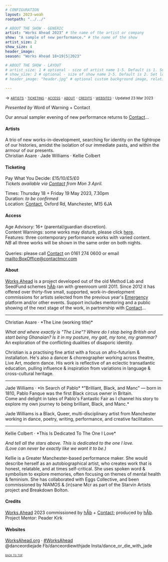 ```yaml
---
# CONFIGURATION
layout: 2023-woah
rootpath: "../../"

# ABOUT THE SHOW - GENERIC
artist: "Works Ahead 2023" # the name of the artist or company
show: "A sample of new performance." # the name of the show
artist_size: 2
show_size: 4
header_image:    
season: "Works Ahead 18+19|5|2023"

# ABOUT THE SHOW - LAYOUT
# artist_size: 1 # optional - size of artist name 1-5. Default is 1. Set longer names to lower values
# show_size: 2 # optional - size of show name 2-5. Default is 2. Set longer names to lower values
# header_image: "header.jpg" # optional custom background image, relative to current page

---
```

<span style='font-variant: small-caps'>→ [artists](/current/2023-worksahead/#artists) · [ticketing](/current/2023-worksahead/#ticketing) · [access](/current/2023-worksahead/#access) · [about](/current/2023-worksahead/#about) · [credits](/current/2023-worksahead/#credits) · [websites](/current/2023-worksahead/#websites)</span> · <small>Updated 23 Mar 2023</small>        
        
*Presented by* Word of Warning + Contact        
         
Our annual sampler evening of new performance returns to <a href="https://contactmcr.com" target="_blank">Contact</a>…        
          
#### Artists
A trio of new works-in-development, searching for identity on the tightrope of our histories, amidst the isolation of our immediate pasts, and within the armour of our presents.<br>Christian Asare · Jade Williams · Kellie Colbert          
        
#### Ticketing          
Pay What You Decide: £15/10/£5/£0<br>*Tickets available via <a href="https://contactmcr.com" target="_blank">Contact</a> from Mon 3 April.*         
         
Times: Thursday 18 + Friday 19 May 2023, 7.30pm<br>Duration: *to be confirmed*<br>Location: <a href="https://contactmcr.com/about-us/your-visit" target="_blank">Contact</a>, Oxford Rd, Manchester, M15 6JA        
        
#### Access         
Age Advisory: 16+ (parental/guardian discretion).<br>Content Warnings: some works may disturb, please click [here](/warnings).<br>Features: three contemporary performance works with varied content.<br>*NB* all three works will be shown in the same order on both nights.           
<br>Queries: please call <a href="https://contactmcr.com/accessibility" target="_blank">Contact</a> on 0161 274 0600 or email <mailto:BoxOffice@contactmcr.com>        
         
#### About           
[Works Ahead](/hab/worksahead) is a project developed out of the old Method Lab and SeedFund schemes [hÅb](/hab) ran with greenroom until 2011.
Since 2012 it has offered over thirty-five small, supported, work-in-development commissions for artists selected from the previous year's [Emergency](/hab/emergency) platform and/or other events. Support includes mentoring and a public showing of the next stage of the work, in partnership with <a href="https://contactmcr.com" target="_blank">Contact</a>…        
<hr>         
Christian Asare · *The Line (working title)*         
         
*What and where exactly is "The Line"? Where do I stop being British and start being Ghanaian? Is it in my posture, my gait, my tone, my grammar?*<br>An exploration of the conflicting dualities of disaporic identity.       
        
Christian is a practising fine artist with a focus on afro-futurism & installation. He's also a dancer & choreographer working across theatre, Live Art, modern dance. His work is reflective of an eclectic transatlantic education, pulling influence & inspiration from variations in language & cross-cultural heritage.        
<hr>        
Jade Williams · *In Search of Pablo*         
*"Brilliant, Black, and Manc" — born in 1810, Pablo Fanque was the first Black circus owner in Britain.<br>Come and delight in tales of Pablo's Fantastic Fair as I channel his story to explore my own journey to being brilliant, Black, and Manc.*         
        
Jade Williams is a Black, Queer, multi-disciplinary artist from Manchester working in dance, poetry, writing, performance, and creative facilitation.          
<hr>         
Kellie Colbert · *This Is Dedicated To The One I Love*         
         
*And tell all the stars above. This is dedicated to the one I love.<br>(Love can never be exactly like we want it to be.)*         
        
Kellie is a Greater Manchester-based performance maker. She would describe herself as an autobiographical artist, who creates work that is honest, relatable, and at times self-critical. She uses spoken word & symbolism to explore memories, often focusing on themes of mental health & feminism. She has collaborated with Eggs Collective, and been commissioned by NIAMOS & (in)sane Mcr as part of the Starvin Artists project and Breakdown Bolton.         
        
#### Credits         
[Works Ahead](/hab/worksahead) 2023 commissioned by [hÅb](/hab) + <a href="https://contactmcr.com" target="_blank">Contact</a>; produced by [hÅb](/hab).<br>Project Mentor: Peader Kirk        
         
#### Websites          
<a href="http://worksahead.org" target="_blank">WorksAhead.org</a> · <a href="http://twitter.com/hashtag/WorksAhead" target="_blank">#WorksAhead</a><br>
 @danceordiejade
 Fb/danceordiewithjade
 Insta/dance_or_die_with_jade

<small><span style='font-variant: small-caps'>[back to top](/current/2023-worksahead)</span></small>
